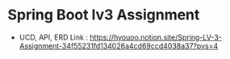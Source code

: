 # Spring Boot lv3 Assignment

- UCD, API, ERD Link : https://hyouoo.notion.site/Spring-LV-3-Assignment-34f55231fd134026a4cd69ccd4038a37?pvs=4
